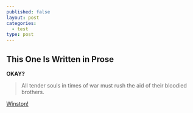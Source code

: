 ```yaml
---
published: false
layout: post
categories: 
  - test
type: post
---
```


## This One Is Written in Prose

**OKAY?**

> All tender souls in times of war must rush the aid of their bloodied brothers.

[Winston!](/http://distilleryimage1.ak.instagram.com/7f03fb28758b11e3ac54129e12f3c781_8.jpg)